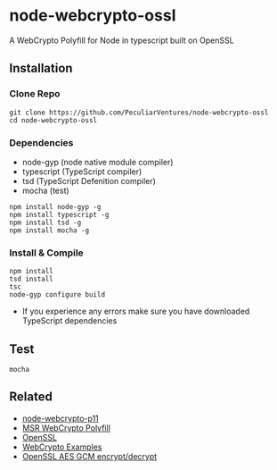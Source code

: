 # node-webcrypto-ossl
A WebCrypto Polyfill for Node in typescript built on OpenSSL

## Installation

### Clone Repo

```
git clone https://github.com/PeculiarVentures/node-webcrypto-ossl
cd node-webcrypto-ossl
```

### Dependencies
- node-gyp (node native module compiler)
- typescript (TypeScript compiler)
- tsd (TypeScript Defenition compiler)
- mocha (test)

```
npm install node-gyp -g
npm install typescript -g
npm install tsd -g
npm install mocha -g
```

### Install & Compile 

```
npm install
tsd install
tsc
node-gyp configure build
```

* If you experience any errors make sure you have downloaded TypeScript dependencies


## Test

```
mocha
```

## Related
 - [node-webcrypto-p11](https://github.com/PeculiarVentures/node-webcrypto-p11)
 - [MSR WebCrypto Polyfill](http://research.microsoft.com/en-us/downloads/29f9385d-da4c-479a-b2ea-2a7bb335d727/)
 - [OpenSSL](https://github.com/openssl/openssl)
 - [WebCrypto Examples](https://github.com/diafygi/webcrypto-examples)
 - [OpenSSL AES GCM encrypt/decrypt](https://wiki.openssl.org/index.php/EVP_Authenticated_Encryption_and_Decryption)

